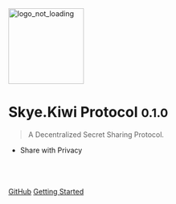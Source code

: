 <img src="https://i.ibb.co/DkJW76L/dark-logo.png" alt="logo_not_loading" height="150"/>

# Skye.Kiwi Protocol  <small>0.1.0</small>

> A Decentralized Secret Sharing Protocol.

- Share with Privacy
<br /><br /><br /><br />


[GitHub](https://github.com/skyekiwi)
[Getting Started](#docsify)
